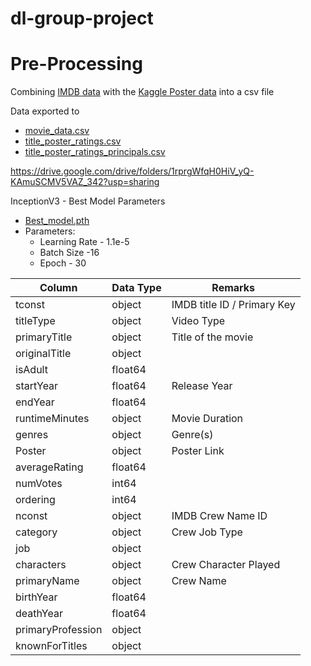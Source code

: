 # dl-group-project


# Pre-Processing
Combining [IMDB data](https://datasets.imdbws.com/) with the [Kaggle Poster data](https://www.kaggle.com/datasets/rezaunderfit/48k-imdb-movies-with-posters) into a csv file

Data exported to
- [movie_data.csv](https://drive.google.com/file/d/1yP8Fk7d4zlstBxxkudYFB29RtPfOxaWm/view?usp=sharing)
- [title_poster_ratings.csv](https://drive.google.com/file/d/1yQ_QBzqNaNcI4BiZ74xc-JEnRJ-qpt2U/view?usp=sharing)
- [title_poster_ratings_principals.csv](https://drive.google.com/file/d/1yQT5H8VrxHfeb6t5gYT9GWp4QldSdDhh/view?usp=sharing)

https://drive.google.com/drive/folders/1rprgWfqH0HiV_yQ-KAmuSCMV5VAZ_342?usp=sharing

InceptionV3 - Best Model Parameters
- [Best_model.pth](https://drive.google.com/file/d/1yVOQkAipxNjb3AG_Jl4HfUvb1luoeOec/view?usp=sharing)
- Parameters:
  - Learning Rate - 1.1e-5
  - Batch Size -16
  - Epoch - 30

|Column|Data Type|Remarks|
|--|--|--|
|tconst|object|IMDB title ID / Primary Key|
|titleType|object|Video Type
|primaryTitle|object|Title of the movie|
|originalTitle|object|
|isAdult|float64|
|startYear|float64|Release Year|
|endYear|float64|
|runtimeMinutes|object|Movie Duration|
|genres|object| Genre(s)|
|Poster|object| Poster Link|
|averageRating|float64|
|numVotes|int64|
|ordering|int64|
|nconst|object| IMDB Crew Name ID|
|category|object|Crew Job Type| 
|job|object|
|characters|object|Crew Character Played|
|primaryName|object|Crew Name|
|birthYear|float64|
|deathYear|float64|
|primaryProfession|object|
|knownForTitles|object|
